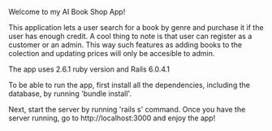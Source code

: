 Welcome to my AI Book Shop App!

This application lets a user search for a book by genre and purchase it if the user has enough credit. A cool thing to note is that user can register as a customer or an admin. This way such features as adding books to the colection and updating prices will only be accesible to admin.

The app uses 2.6.1 ruby version and Rails 6.0.4.1

To be able to run the app, first install all the dependencies, including the database, by running 'bundle install'.

Next, start the server by running 'rails s' command. Once you have the server running, go to http://localhost:3000 and enjoy the app!